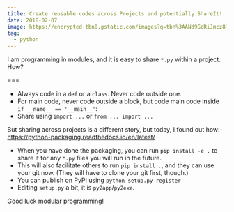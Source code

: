 ```yaml
---
title: Create reusable codes across Projects and potentially ShareIt!
date: 2018-02-07
image: https://encrypted-tbn0.gstatic.com/images?q=tbn%3AANd9GcRiJmcz8lmfxBjO1Svz-urf6yKiZ3RSnYpx2m2F-dnjp_SO204V
tag:
  - python
---
```


I am programming in modules, and it is easy to share `*.py` within a project. How?

===

- Always code in a `def` or a `class`. Never code outside one.
- For main code, never code outside a block, but code main code inside `if __name__ == '__main__'`:
- Share using `import ...` or `from ... import ...`

But sharing across projects is a different story, but today, I found out how:- <https://python-packaging.readthedocs.io/en/latest/>

- When you have done the packaging, you can run `pip install -e .` to share it for any `*.py` files you will run in the future.
- This will also facilitate others to run `pip install .`, and they can use your git now. (They will have to clone your git first, though.)
- You can publish on PyPI using `python setup.py register`
- Editing `setup.py` a bit, it is `py2app`/`py2exe`.

Good luck modular programming!
